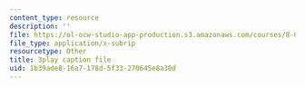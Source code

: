 ```yaml
---
content_type: resource
description: ''
file: https://ol-ocw-studio-app-production.s3.amazonaws.com/courses/8-01sc-classical-mechanics-fall-2016/1b39ade816a7178d5f33270645e8a30d_mjrQHIJj1iI.srt
file_type: application/x-subrip
resourcetype: Other
title: 3play caption file
uid: 1b39ade8-16a7-178d-5f33-270645e8a30d
---
```

